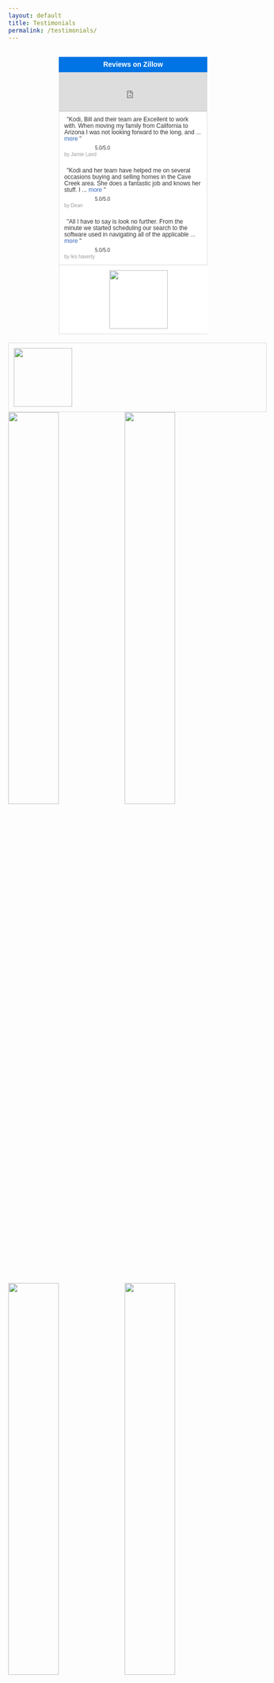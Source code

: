 ```yaml
---
layout: default
title: Testimonials
permalink: /testimonials/
---
```

<br>
<div id="zillow-lender-reputation-large-widget" style="width:300px;height:auto;border:0px none;padding:0px;margin:0 auto;font:normal normal normal 10px verdana,arial,sans-serif;text-transform:none;text-indent:0px;line-height:13px;background-color:#ffffff;letter-spacing:0px;color:#999999;overflow:hidden;text-align:center;"> <div style="width:300px;height:31px;overflow:hidden;text-align:center;background-color:#0074e4;border:1px solid #0074e4;display:table-cell;vertical-align:middle;"> <div style="color:#ffffff;font-size:14px;font-weight:bold;margin:5px;">Reviews on Zillow</div> </div> <div style="width:298px;height:78px;border: 1px solid #dddddd;border-top:0px none;border-bottom:1px solid #bdbabd;overflow:hidden;box-sizing: content-box;"> <iframe scrolling="no" src="https://www.zillow.com:443/widgets/reputation/Rating.htm?did=rw-widget-container&ezuid=X1-ZUyzx804bjax3d_1r7ky&size=wide&type=iframe&zmod=true" width="298" frameborder="0" style="display:block;" height="78"></iframe> </div> <div style="width:298px;overflow:hidden;border: 1px solid #dddddd;border-width:0px 1px 1px 1px;box-sizing:content-box;"> <div id="review" style="padding:10px;"> <span style="display:none;">3607208</span> <div style="text-align:left;"> <span style="font-size:12px;font-weight:normal;margin:0px 5px;color:#333333;">"Kodi, Bill and their team are Excellent to work with. When moving my family from California to Arizona I was not looking forward to the long, and ... <a rel="nofollow" style="text-decoration:none;cursor:pointer;color:#3366bb;font-size:12px;font-weight:normal;" href="http://www.zillow.com/profile/Kodi-Riddle/Reviews/?review=3607208" target="_blank"> more</a> "</span> </div> <div style="margin-top:5px;text-align:left;"> <div> <img src="https://www.zillow.com/widgets/GetVersionedResource.htm?path=/static/images/rating-stars/rating-stars-500.png" style="width:57px;height:11px;vertical-align:text-bottom;border:0px none;"></img><span style="margin-left:5px;font-size:10px;font-weight:normal;color:#333333;">5.0/5.0</span> </div> <div style="font-size:10px;font-weight:normal;color:#999999;"><span>by <span id="reviewer">Jamie Laird</span></span></div> </div> </div> <div id="review" style="padding:10px;"> <span style="display:none;">3614109</span> <div style="text-align:left;"> <span style="font-size:12px;font-weight:normal;margin:0px 5px;color:#333333;">"Kodi and her team have helped me on several occasions buying and selling homes in the Cave Creek area. She does a fantastic job and knows her stuff. I ... <a rel="nofollow" style="text-decoration:none;cursor:pointer;color:#3366bb;font-size:12px;font-weight:normal;" href="http://www.zillow.com/profile/Kodi-Riddle/Reviews/?review=3614109" target="_blank"> more</a> "</span> </div> <div style="margin-top:5px;text-align:left;"> <div> <img src="https://www.zillow.com/widgets/GetVersionedResource.htm?path=/static/images/rating-stars/rating-stars-500.png" style="width:57px;height:11px;vertical-align:text-bottom;border:0px none;"></img><span style="margin-left:5px;font-size:10px;font-weight:normal;color:#333333;">5.0/5.0</span> </div> <div style="font-size:10px;font-weight:normal;color:#999999;"><span>by <span id="reviewer">Dean</span></span></div> </div> </div> <div id="review" style="padding:10px;"> <span style="display:none;">4127932</span> <div style="text-align:left;"> <span style="font-size:12px;font-weight:normal;margin:0px 5px;color:#333333;">"All I have to say is look no further. From the minute we started scheduling our search to the software used in navigating all of the applicable ... <a rel="nofollow" style="text-decoration:none;cursor:pointer;color:#3366bb;font-size:12px;font-weight:normal;" href="http://www.zillow.com/profile/Kodi-Riddle/Reviews/?review=4127932" target="_blank"> more</a> "</span> </div> <div style="margin-top:5px;text-align:left;"> <div> <img src="https://www.zillow.com/widgets/GetVersionedResource.htm?path=/static/images/rating-stars/rating-stars-500.png" style="width:57px;height:11px;vertical-align:text-bottom;border:0px none;"></img><span style="margin-left:5px;font-size:10px;font-weight:normal;color:#333333;">5.0/5.0</span> </div> <div style="font-size:10px;font-weight:normal;color:#999999;"><span>by <span id="reviewer">les haverty</span></span></div> </div> </div> </div> <div style="width:300px;overflow:hidden;border: 1px solid #dddddd;border-width:0px 1px 1px;padding: 10px;"> <span id="widgetFooterLink"> <a href="https://www.zillow.com/phoenix-az/" target="_blank" rel="nofollow"> <img width="118px;" src="https://www.zillow.com/widgets/GetVersionedResource.htm?path=/static/logos/Zillowlogo_150x40.gif"></img> </a> </span> </div> </div>
<span style="display: none;">2159797</span>
            <br />

<div style="border-width: 0px 1px 1px; border: 1px solid #dddddd; overflow: hidden; padding: 10px; width: 500px;">
<span id="widgetFooterLink"><a href="http://www.zillow.com/phoenix-az/#{scrnnm=Kodi-Riddle}" target="_blank"><img src="http://www.zillow.com/widgets/GetVersionedResource.htm?path=/static/logos/Zillowlogo_150x40.gif" width="118px;" /></a></span> </div>
</div>
<a href="https://youtu.be/MFAUnwUEv28?list=PL6m5nOQEgWmkL03xJdF6yXU3Q-2QQ_nop"><img src="http://i.imgur.com/5WU0dXc.jpg" style="margin-right: 4px; width: 45%;" /></a>
<a href="https://youtu.be/A8C7tI4Mtcs?list=PL6m5nOQEgWmkL03xJdF6yXU3Q-2QQ_nop"><img src="http://i.imgur.com/agG2PoA.jpg" style="margin-right: 4px; width: 45%;" /></a>
<a href="https://youtu.be/q5xlZvs44fU?list=PL6m5nOQEgWmkL03xJdF6yXU3Q-2QQ_nop"><img src="http://i.imgur.com/3RiPk17.jpg" style="margin-right: 4px; width: 45%;" /></a>
<a href="https://youtu.be/XO_0_iRMBGQ?list=PL6m5nOQEgWmkL03xJdF6yXU3Q-2QQ_nop"><img src="http://i.imgur.com/BajjLA0.jpg" style="margin-right: 4px; width: 45%;" /></a>
<a href="https://youtu.be/Tl82RuTUgUU?list=PL6m5nOQEgWmkL03xJdF6yXU3Q-2QQ_nop"><img src="http://i.imgur.com/GtaLHGv.jpg" style="margin-right: 4px; width: 45%;" /></a>
<a href="https://youtu.be/ijLfdgvmI3Q?list=PL6m5nOQEgWmkL03xJdF6yXU3Q-2QQ_nop"><img src="http://i.imgur.com/OAoFJOV.jpg" style="margin-right: 4px; width: 45%;" /></a>
<a href="https://youtu.be/tcEx9-lehSk?list=PL6m5nOQEgWmkL03xJdF6yXU3Q-2QQ_nop"><img src="http://i.imgur.com/peTNyrA.jpg" style="margin-right: 4px; width: 45%;" /></a>
<a href="https://youtu.be/9J-VdekDCHU?list=PL6m5nOQEgWmkL03xJdF6yXU3Q-2QQ_nop"><img src="http://i.imgur.com/6UPxZNB.jpg" style="margin-right: 4px; width: 45%;" /></a>
<a href="https://youtu.be/uhrTA0uq7v0?list=PL6m5nOQEgWmkL03xJdF6yXU3Q-2QQ_nop"><img src="http://i.imgur.com/m3oECwi.jpg" style="margin-right: 4px; width: 45%;" /></a>
<a href="http://kodiriddle.blogspot.com/2016/08/how-we-impressed-jackie-and-linda-with.html"><img src="https://imgur.com/AKa6em2.jpg" style="margin-right: 4px; width: 45%;" /></a>
<a href="http://kodiriddle.blogspot.com/2016/07/how-we-brought-right-buyer-for-randy.html"><img src="https://imgur.com/cwV30hX.jpg" style="margin-right: 4px; width: 45%;" /></a>
<a href="http://kodiriddle.blogspot.com/2016/05/how-we-impressed-pete-with-our.html"><img src="https://imgur.com/mfyqmF1.jpg" style="margin-right: 4px; width: 45%;" /></a>
<a href="http://kodiriddle.blogspot.com/2016/04/how-we-sold-roy-and-nancy-home-while.html"><img alt="" src="https://imgur.com/YeIpxSk.jpg" style="margin-right: 4px; width: 45%;" /></a>
